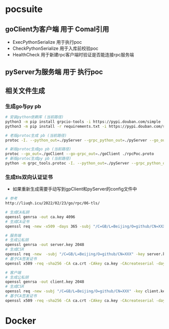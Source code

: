 # pocsuite

## goClient为客户端 用于 Comal引用

- ExecPythonSerialize 用于执行poc
- CheckPythonSerialize 用于入库前校验poc
- HealthCheck 用于新建rpc客户端时验证是否能连接rpc服务端
## pyServer为服务端 用于 执行poc

## 相关文件生成

### 生成go与py pb
```bash
# 安装python依赖库 (当前路径)
python3 -m pip install grpcio-tools -i https://pypi.douban.com/simple
python3 -m pip install -r requirements.txt -i https://pypi.douban.com/simple

# 老版protoc生成 pb (当前路径)
protoc -I. --python_out=./pyServer --grpc_python_out=./pyServer --go_out=plugins=grpc:./goClient ./rpcPoc.proto

# 新版protoc生成go pb (当前路径)
protoc --go_out=./goClient --go-grpc_out=./goClient ./rpcPoc.proto
# 新版protoc生成py pb (当前路径)
python -m grpc_tools.protoc -I. --python_out=./pyServer --grpc_python_out=./pyServer  ./rpcPoc.proto
```
### 生成tls双向认证证书
- 如果重新生成需要手动写到gpClient和pyServer的config文件中
```bash
# 参考
http://liuqh.icu/2022/02/23/go/rpc/06-tls/

# 生成CA私钥
openssl genrsa -out ca.key 4096
# 生成CA证书
openssl req -new -x509 -days 365 -subj "/C=GB/L=Beijing/O=github/CN=XXX" -key ca.key -out ca.crt -config ca.conf

# 服务端
# 生成公私钥
openssl genrsa -out server.key 2048
# 生成CSR
openssl req -new  -subj "/C=GB/L=Beijing/O=github/CN=XXX" -key server.key -out server.csr -config server.conf
# 基于CA签发证书
openssl x509 -req -sha256 -CA ca.crt -CAkey ca.key -CAcreateserial -days 3650 -in server.csr -out server.crt -extensions req_ext -extfile server.conf

# 客户端
# 生成公私钥
openssl genrsa -out client.key 2048
# 生成CSR
openssl req -new -subj "/C=GB/L=Beijing/O=github/CN=XXX" -key client.key -out client.csr
# 基于CA签发证书
openssl x509 -req -sha256 -CA ca.crt -CAkey ca.key -CAcreateserial -days 3650 -in client.csr -out client.crt
```


# Docker
```azure

```